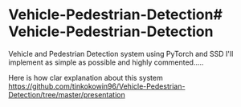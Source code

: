 # Vehicle-Pedestrian-Detection# Vehicle-Pedestrian-Detection

Vehicle and Pedestrian Detection system using PyTorch and SSD
I'll implement as simple as possible and highly commented.....

Here is how clar explanation about this system
https://github.com/tinkokowin96/Vehicle-Pedestrian-Detection/tree/master/presentation
